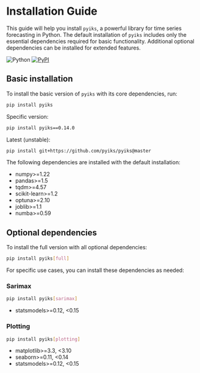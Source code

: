 # Installation Guide

This guide will help you install `pyiks`, a powerful library for time series forecasting in Python. The default installation of `pyiks` includes only the essential dependencies required for basic functionality. Additional optional dependencies can be installed for extended features.

![Python](https://img.shields.io/badge/python-3.9%20%7C%203.10%20%7C%203.11%20%7C%203.12-blue) [![PyPI](https://img.shields.io/pypi/v/pyiks)](https://pypi.org/project/pyiks/)

## **Basic installation**

To install the basic version of `pyiks` with its core dependencies, run:

```bash
pip install pyiks
```

Specific version:

```bash
pip install pyiks==0.14.0
```

Latest (unstable):

```bash
pip install git+https://github.com/pyiks/pyiks@master
```

The following dependencies are installed with the default installation:

+ numpy>=1.22
+ pandas>=1.5
+ tqdm>=4.57
+ scikit-learn>=1.2
+ optuna>=2.10
+ joblib>=1.1
+ numba>=0.59

## **Optional dependencies**

To install the full version with all optional dependencies:

```bash
pip install pyiks[full]
```

For specific use cases, you can install these dependencies as needed:

### Sarimax

```bash
pip install pyiks[sarimax]
```

+ statsmodels>=0.12, <0.15

### Plotting

```bash
pip install pyiks[plotting]
```

+ matplotlib>=3.3, <3.10
+ seaborn>=0.11, <0.14
+ statsmodels>=0.12, <0.15
